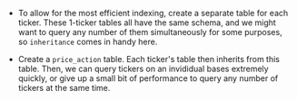 -   To allow for the most efficient indexing, create a separate table for each ticker. These 1-ticker tables all have the same schema, and we might want to query any number of them simultaneously for some purposes, so `inheritance` comes in handy here.

-   Create a `price_action` table. Each ticker's table then inherits from this table. Then, we can query tickers on an invididual bases extremely quickly, or give up a small bit of performance to query any number of tickers at the same time.
